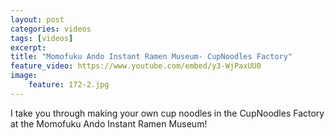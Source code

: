 ```yaml
---
layout: post
categories: videos
tags: [videos]
excerpt: 
title: "Momofuku Ando Instant Ramen Museum- CupNoodles Factory"
feature_video: https://www.youtube.com/embed/y3-WjPaxUU0
image:
    feature: 172-2.jpg
---
```


I take you through making your own cup noodles in the CupNoodles Factory at the Momofuku Ando Instant Ramen Museum!

